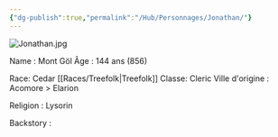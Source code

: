 ```yaml
---
{"dg-publish":true,"permalink":"/Hub/Personnages/Jonathan/"}
---
```


![Jonathan.jpg](/img/user/EXTRA/00_IMAGES/Jonathan.jpg)

Name : Mont Göl
Âge : 144 ans (856)

Race: Cedar [[Races/Treefolk\|Treefolk]]
Classe: Cleric 
Ville d'origine : Acomore > Elarion

Religion : Lysorin

Backstory : 

